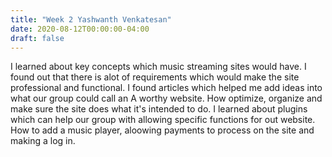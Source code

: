 ```yaml
---
title: "Week 2 Yashwanth Venkatesan"
date: 2020-08-12T00:00:00-04:00
draft: false
---
```


I learned about key concepts which music streaming sites would have. I found out that there is alot of requirements which would make the site professional and functional. I found
articles which helped me add ideas into what our group could call an A worthy website. How optimize, organize and make sure the site does what it's intended to do. I learned about
plugins which can help our group with allowing specific functions for out website. How to add a music player, aloowing payments to process on the site and making a log in.
